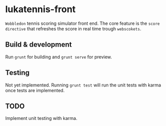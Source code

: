 # lukatennis-front

`Wobbledon` tennis scoring simulator front end. The core feature is the `score directive` that refreshes the score in real time trough `webscokets`.

## Build & development

Run `grunt` for building and `grunt serve` for preview.

## Testing

Not yet implemented.
Running `grunt test` will run the unit tests with karma once tests are implemented.

## TODO

Implement unit testing with karma.
